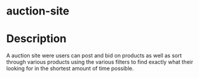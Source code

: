 # auction-site

# Description
A auction site were users can post and bid on products as well as sort through various products using the various filters to find exactly what their looking for in the shortest amount of time possible.

